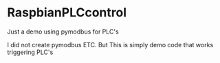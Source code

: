 # RaspbianPLCcontrol
Just a demo using pymodbus for PLC's

I did not create pymodbus ETC.  But This is simply demo code that works triggering PLC's
